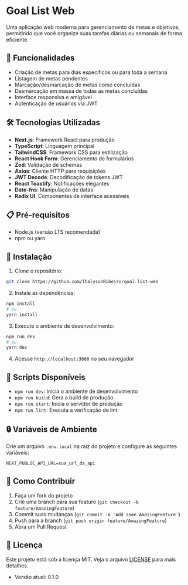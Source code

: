 # Goal List Web

Uma aplicação web moderna para gerenciamento de metas e objetivos, permitindo que você organize suas tarefas diárias ou semanais de forma eficiente.

## 🚀 Funcionalidades

- Criação de metas para dias específicos ou para toda a semana
- Listagem de metas pendentes
- Marcação/desmarcação de metas como concluídas
- Desmarcação em massa de todas as metas concluídas
- Interface responsiva e amigável
- Autenticação de usuários via JWT

## 🛠️ Tecnologias Utilizadas

- **Next.js**: Framework React para produção
- **TypeScript**: Linguagem principal
- **TailwindCSS**: Framework CSS para estilização
- **React Hook Form**: Gerenciamento de formulários
- **Zod**: Validação de schemas
- **Axios**: Cliente HTTP para requisições
- **JWT Decode**: Decodificação de tokens JWT
- **React Toastify**: Notificações elegantes
- **Date-fns**: Manipulação de datas
- **Radix UI**: Componentes de interface acessíveis

## 📋 Pré-requisitos

- Node.js (versão LTS recomendada)
- npm ou yarn

## 🔧 Instalação

1. Clone o repositório:
```bash
git clone https://github.com/ThalysonRibeiro/goal.list-web
```

2. Instale as dependências:
```bash
npm install
# ou
yarn install
```

3. Execute o ambiente de desenvolvimento:
```bash
npm run dev
# ou
yarn dev
```

4. Acesse `http://localhost:3000` no seu navegador

## 🚀 Scripts Disponíveis

- `npm run dev`: Inicia o ambiente de desenvolvimento
- `npm run build`: Gera a build de produção
- `npm run start`: Inicia o servidor de produção
- `npm run lint`: Executa a verificação de lint

## 🔒 Variáveis de Ambiente

Crie um arquivo `.env.local` na raiz do projeto e configure as seguintes variáveis:

```env
NEXT_PUBLIC_API_URL=sua_url_da_api
```

## 🤝 Como Contribuir

1. Faça um fork do projeto
2. Crie uma branch para sua feature (`git checkout -b feature/AmazingFeature`)
3. Commit suas mudanças (`git commit -m 'Add some AmazingFeature'`)
4. Push para a branch (`git push origin feature/AmazingFeature`)
5. Abra um Pull Request

## 📝 Licença

Este projeto está sob a licença MIT. Veja o arquivo [LICENSE](LICENSE) para mais detalhes.

- Versão atual: 0.1.0
